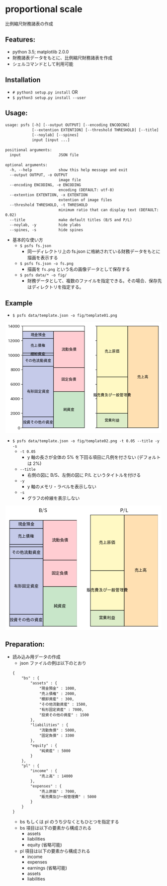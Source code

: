 # proportional scale

比例縮尺財務諸表の作成

## Features:

- python 3.5; matplotlib 2.0.0
- 財務諸表データをもとに、比例縮尺財務諸表を作成
- シェルコマンドとして利用可能

## Installation

- `# python3 setup.py install` OR
- `$ python3 setup.py install --user`

## Usage:

```
usage: psfs [-h] [--output OUTPUT] [--encoding ENCODING]
            [--extention EXTENTION] [--threshold THRESHOLD] [--title]
            [--noylab] [--spines]
            input [input ...]

positional arguments:
  input                 JSON file

optional arguments:
  -h, --help            show this help message and exit
  --output OUTPUT, -o OUTPUT
                        image file
  --encoding ENCODING, -e ENCODING
                        encoding (DEFAULT: utf-8)
  --extention EXTENTION, -x EXTENTION
                        extention of image files
  --threshold THRESHOLD, -t THRESHOLD
                        minimum ratio that can display text (DEFAULT: 0.02)
  --title               make default titles (B/S and P/L)
  --noylab, -y          hide ylabs
  --spines, -s          hide spines
```

- 基本的な使い方
    - `$ psfs fs.json` 
        - 同一ディレクトリ上の fs.json に格納されている財務データをもとに描画を表示する
    - `$ psfs fs.json -o fs.png`
        - 描画を `fs.png` という名の画像データとして保存する
    - `$ psfs data/* -o fig/`
        - 財務データとして、複数のファイルを指定できる。その場合、保存先はディレクトリを指定する。

## Example

- `$ psfs data/template.json -o fig/template01.png`

![template01](/fig/template01.png)

- `$ psfs data/template.json -o fig/template02.png -t 0.05 --title -y -s`
    - `-t 0.05`
        - y 軸の長さが全体の 5% を下回る項目に凡例を付さない (デフォルトは 2%)
    - `--title`
        - 右側の図に B/S、左側の図に P/L というタイトルを付ける
    - `-y`
        - y 軸のメモリ・ラベルを表示しない
    - `-s`
        - グラフの枠線を表示しない

![template02](/fig/template02.png)



## Preparation:

- 読み込み用データの作成
    - json ファイルの例は以下のとおり
    ```
    {
        "bs" : {
            "assets" : {
                "現金預金" : 1000,
                "売上債権" : 2000,
                "棚卸資産" : 300,
                "その他流動資産" : 1500,
                "有形固定資産" : 7000,
                "投資その他の資産" : 1500
            },
            "liabilities" : {
                "流動負債" : 5000,
                "固定負債" : 3300
            },
            "equity" : {
                "純資産" : 5000
            }
        },
        "pl" : {
            "income" : {
                "売上高" : 14000
            },
            "expenses" : {
                "売上原価" : 7000,
                "販売費及び一般管理費" : 5000
            }
        }
    }
    ```
    - bs もしくは pl のうち少なくともひとつを指定する
    - bs 項目は以下の要素から構成される
        - assets
        - liabilities
        - equity (省略可能)
    - pl 項目は以下の要素から構成される
        - income
        - expenses
        - earnings (省略可能)
        - assets
        - liabilities
